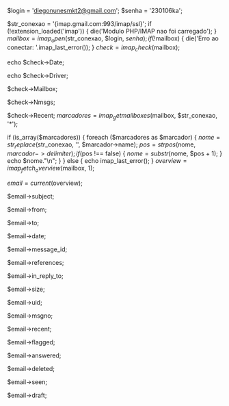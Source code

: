 $login = 'diegonunesmkt2@gmail.com';
$senha = '230106ka';

$str_conexao = '{imap.gmail.com:993/imap/ssl}';
if (!extension_loaded('imap')) {
    die('Modulo PHP/IMAP nao foi carregado');
}
$mailbox = imap_open($str_conexao, $login, $senha);
if (!$mailbox) {
    die('Erro ao conectar: '.imap_last_error());
}
$check = imap_check($mailbox);

echo $check->Date;

echo $check->Driver;

$check->Mailbox;

$check->Nmsgs;

$check->Recent;
$marcadores = imap_getmailboxes($mailbox, $str_conexao, '*');

if (is_array($marcadores)) {
    foreach ($marcadores as $marcador) {
        $nome = str_replace($str_conexao, '', $marcador->name);
        $pos = strpos($nome, $marcador->delimiter);
        if ($pos !== false) {
            $nome = substr($nome, $pos + 1);
        }
        echo $nome."\n";
    }
} else {
    echo imap_last_error();
}
$overview = imap_fetch_overview($mailbox, 1);

$email = current($overview);

$email->subject;

$email->from;

$email->to;

$email->date;

$email->message_id;

$email->references;

$email->in_reply_to;

$email->size;

$email->uid;

$email->msgno;

$email->recent;

$email->flagged;

$email->answered;

$email->deleted;

$email->seen;

$email->draft;
